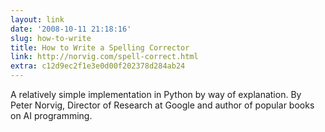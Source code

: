 ```yaml
---
layout: link
date: '2008-10-11 21:18:16'
slug: how-to-write
title: How to Write a Spelling Corrector
link: http://norvig.com/spell-correct.html
extra: c12d9ec2f1e3e0d00f202378d284ab24
---
```


A relatively simple implementation in Python by way of explanation. By Peter Norvig, Director of Research at Google and author of popular books on AI programming.